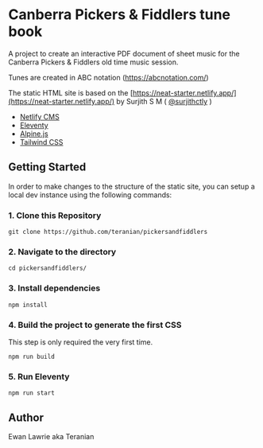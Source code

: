 # Canberra Pickers & Fiddlers tune book
A project to create an interactive PDF document of sheet music for the Canberra Pickers &amp; Fiddlers old time music session. 

Tunes are created in ABC notation (https://abcnotation.com/)

The static HTML site is based on the [https://neat-starter.netlify.app/](https://neat-starter.netlify.app/) by Surjith S M ( [@surjithctly](https://surjithctly.in/) )

- [Netlify CMS](https://www.netlifycms.org/)
- [Eleventy](https://www.11ty.dev/)
- [Alpine.js](https://github.com/alpinejs/alpine)
- [Tailwind CSS](https://tailwindcss.com/)


## Getting Started

In order to make changes to the structure of the static site, you can setup a local dev instance using the following commands:

### 1\. Clone this Repository

```
git clone https://github.com/teranian/pickersandfiddlers
```

### 2\. Navigate to the directory

```
cd pickersandfiddlers/
```

### 3\. Install dependencies

```
npm install
```

### 4\. Build the project to generate the first CSS

This step is only required the very first time.

```
npm run build
```

### 5\. Run Eleventy

```
npm run start
```

## Author

Ewan Lawrie aka Teranian 